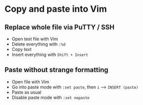 # Copy and paste into Vim
## Replace whole file via PuTTY / SSH
- Open text file with Vim
- Delete everything with `:%d`
- Copy text
- Insert everything with `Shift + Insert`
## Paste without strange formatting
- Open file with Vim
- Go into paste mode with `:set paste`, then `i` --> `INSERT (paste)`
- Paste as usual
- Disable paste mode with `:set nopaste`
